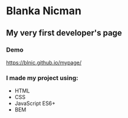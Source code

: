 # Blanka Nicman
## My very first developer's page

### Demo

https://blnic.github.io/mypage/

### I made my project using:
- HTML
- CSS
- JavaScript ES6+
- BEM

